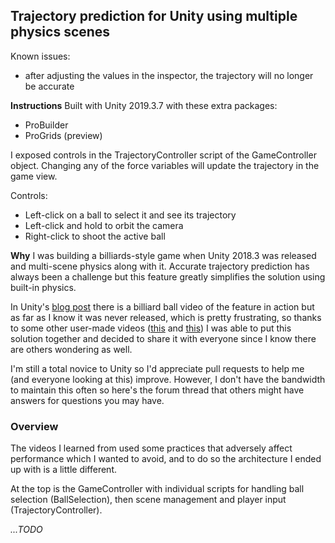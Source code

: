 ## Trajectory prediction for Unity using multiple physics scenes

Known issues:
- after adjusting the values in the inspector, the trajectory will no longer be accurate

**Instructions**
Built with Unity 2019.3.7 with these extra packages:
- ProBuilder
- ProGrids (preview)

I exposed controls in the TrajectoryController script of the GameController object. Changing any of the force variables will update the trajectory in the game view.

Controls:
- Left-click on a ball to select it and see its trajectory
- Left-click and hold to orbit the camera
- Right-click to shoot the active ball

**Why**
I was building a billiards-style game when Unity 2018.3 was released and multi-scene physics along with it. Accurate trajectory prediction has always been a challenge but this feature greatly simplifies the solution using built-in physics. 

In Unity's [blog post](https://blogs.unity3d.com/2018/11/12/physics-changes-in-unity-2018-3-beta/) there is a billiard ball video of the feature in action but as far as I know it was never released, which is pretty frustrating, so thanks to some other user-made videos ([this](https://www.youtube.com/watch?v=GLu1T5Y2SSc) and [this](https://www.youtube.com/watch?v=DcGiUcfLbes)) I was able to put this solution together and decided to share it with everyone since I know there are others wondering as well. 

I'm still a total novice to Unity so I'd appreciate pull requests to help me (and everyone looking at this) improve. However, I don't have the bandwidth to maintain this often so here's the forum thread that others might have answers for questions you may have.

### Overview

The videos I learned from used some practices that adversely affect performance which I wanted to avoid, and to do so the architecture I ended up with is a little different.

At the top is the GameController with individual scripts for handling ball selection (BallSelection), then scene management and player input (TrajectoryController).

_...TODO_